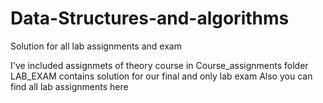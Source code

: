 # Data-Structures-and-algorithms
Solution for all lab assignments and exam

I've included assignmets of theory course in Course_assignments folder
LAB_EXAM contains solution for our final and only lab exam
Also you can find all lab assignments here
